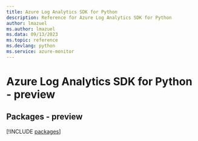 ```yaml
---
title: Azure Log Analytics SDK for Python
description: Reference for Azure Log Analytics SDK for Python
author: lmazuel
ms.author: lmazuel
ms.data: 09/13/2023
ms.topic: reference
ms.devlang: python
ms.service: azure-monitor
---
```

# Azure Log Analytics SDK for Python - preview
## Packages - preview
[!INCLUDE [packages](log-analytics-index.md)]